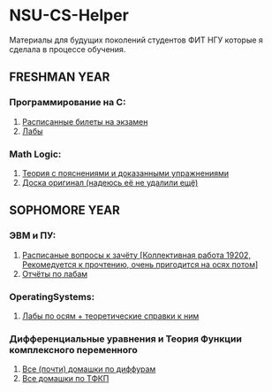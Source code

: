 # NSU-CS-Helper

Материалы для будущих поколений студентов ФИТ НГУ которые я сделала в процессе обучения.

## FRESHMAN YEAR

### Программирование на С:

1. [Расписанные билеты на экзамен](https://www.notion.so/reyfry/ffc28e5ee2ed47078d5430c556c9981a)
2. [Лабы](https://github.com/dariakhaetskaya/Freshman-Year-C-Labs)

### Math Logic:
1. [Теория с пояснениями и доказанными упражнениями](https://github.com/dariakhaetskaya/NSU-CS-Helper/tree/main/Math%20Logic)
2. [Доска оригинал (надеюсь её не удалили ещё)](https://miro.com/app/board/o9J_krWL2u4=/)

## SOPHOMORE YEAR

### ЭВМ и ПУ:
1. [Расписаные вопросы к зачёту [Коллективная работа 19202, Рекомедуется к прочтению, очень пригодится на осях потом]](https://github.com/dariakhaetskaya/NSU-CS-Helper/blob/main/%D0%AD%D0%92%D0%9C/evm%20dlya%20loxov.pdf)
2. [Отчёты по лабам](https://github.com/dariakhaetskaya/NSU-CS-Helper/tree/main/%D0%AD%D0%92%D0%9C/%D0%9B%D0%B0%D0%B1%D1%8B)

### OperatingSystems:
1. [Лабы по осям + теоретические справки к ним](https://github.com/dariakhaetskaya/OperatingSystems)

### Дифференциальные уравнения и Теория Функции комплексного переменного
1. [Все (почти) домашки по диффурам](https://github.com/dariakhaetskaya/NSU-CS-Helper/blob/main/%D0%94%D0%A3%20%D0%B8%20%D0%A2%D0%A4%D0%9A%D0%9F/%D0%94%D0%B8%D1%84%D1%84%D1%83%D1%80%D1%8B.pdf)
2. [Все домашки по ТФКП](https://github.com/dariakhaetskaya/NSU-CS-Helper/blob/main/%D0%94%D0%A3%20%D0%B8%20%D0%A2%D0%A4%D0%9A%D0%9F/%D0%A2%D0%A4%D0%9A%D0%9F.pdf)
